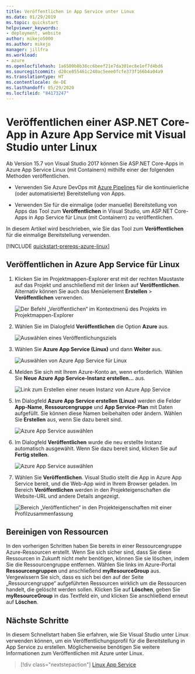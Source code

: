 ```yaml
---
title: Veröffentlichen in App Service unter Linux
ms.date: 01/29/2019
ms.topic: quickstart
helpviewer_keywords:
- deployment, website
author: mikejo5000
ms.author: mikejo
manager: jillfra
ms.workload:
- azure
ms.openlocfilehash: 1a6500b8b38cc6beef21e7da301ec8e1ef7d4bd6
ms.sourcegitcommit: d20ce855461c240ac5eee0fcfe373f166b4a04a9
ms.translationtype: HT
ms.contentlocale: de-DE
ms.lasthandoff: 05/29/2020
ms.locfileid: "84173247"
---
```

# <a name="publish-an-aspnet-core-app-to-app-service-on-linux-using-visual-studio"></a>Veröffentlichen einer ASP.NET Core-App in Azure App Service mit Visual Studio unter Linux

Ab Version 15.7 von Visual Studio 2017 können Sie ASP.NET Core-Apps in Azure App Service Linux (mit Containern) mithilfe einer der folgenden Methoden veröffentlichen.

* Verwenden Sie Azure DevOps mit [Azure Pipelines](https://docs.microsoft.com/azure/devops/pipelines/get-started-yaml?view=azdevops) für die kontinuierliche (oder automatisierte) Bereitstellung von Apps.

* Verwenden Sie für die einmalige (oder manuelle) Bereitstellung von Apps das Tool zum **Veröffentlichen** in Visual Studio, um ASP.NET Core-Apps in App Service für Linux (mit Containern) zu veröffentlichen.

In diesem Artikel wird beschrieben, wie Sie das Tool zum **Veröffentlichen** für die einmalige Bereitstellung verwenden.

[!INCLUDE [quickstart-prereqs-azure-linux](includes/quickstart-prereqs-azure-linux.md)]

## <a name="publish-to-azure-app-service-on-linux"></a>Veröffentlichen in Azure App Service für Linux

1. Klicken Sie im Projektmappen-Explorer erst mit der rechten Maustaste auf das Projekt und anschließend mit der linken auf **Veröffentlichen**. Alternativ können Sie auch das Menüelement **Erstellen** > **Veröffentlichen** verwenden.

    ![Der Befehl „Veröffentlichen“ im Kontextmenü des Projekts im Projektmappen-Explorer](../deployment/media/quickstart-publish.png "„Veröffentlichen“ auswählen")

1. Wählen Sie im Dialogfeld **Veröffentlichen** die Option **Azure** aus.

    ![Auswählen eines Veröffentlichungsziels](../deployment/media/quickstart-publish-azure.png)

1. Wählen Sie **Azure App Service (Linux)** und dann **Weiter** aus.

    ![Auswählen von Azure App Service für Linux](../deployment/media/quickstart-publish-linux-select-azure-service.png)

1. Melden Sie sich mit Ihrem Azure-Konto an, wenn erforderlich. Wählen Sie **Neue Azure App Service-Instanz erstellen...** aus.

    ![Link zum Erstellen einer neuen Instanz von Azure App Service](../deployment/media/quickstart-publish-linux-create-new-link.png)

1. Im Dialogfeld **Azure App Service erstellen (Linux)** werden die Felder **App-Name**, **Ressourcengruppe** und **App Service-Plan** mit Daten aufgefüllt. Sie können diese Namen beibehalten oder ändern. Wählen Sie **Erstellen** aus, wenn Sie dazu bereit sind.

    ![Azure App Service auswählen](../deployment/media/quickstart-publish-linux-create-new-dialog.png)

1. Im Dialogfeld **Veröffentlichen** wurde die neu erstellte Instanz automatisch ausgewählt. Wenn Sie dazu bereit sind, klicken Sie auf **Fertig stellen**.

    ![Azure App Service auswählen](../deployment/media/quickstart-publish-linux-select-instance.png)

1. Wählen Sie **Veröffentlichen**. Visual Studio stellt die App in Azure App Service bereit, und die Web-App wird in Ihrem Browser geladen. Im Bereich **Veröffentlichen** werden in den Projekteigenschaften die Website-URL und andere Details angezeigt.

    ![Bereich „Veröffentlichen“ in den Projekteigenschaften mit einer Profilzusammenfassung](../deployment/media/quickstart-publish-linux-summary-page.png)

## <a name="clean-up-resources"></a>Bereinigen von Ressourcen

In den vorherigen Schritten haben Sie bereits in einer Ressourcengruppe Azure-Ressourcen erstellt. Wenn Sie sich sicher sind, dass Sie diese Ressourcen in Zukunft nicht mehr benötigen, können Sie sie löschen, indem Sie die Ressourcengruppe entfernen.
Wählen Sie links im Azure-Portal **Ressourcengruppen** und anschließend **myResourceGroup** aus.
Vergewissern Sie sich, dass es sich bei den auf der Seite „Ressourcengruppe“ aufgeführten Ressourcen wirklich um die Ressourcen handelt, die gelöscht werden sollen.
Klicken Sie auf **Löschen**, geben Sie **myResourceGroup** in das Textfeld ein, und klicken Sie anschließend erneut auf **Löschen**.

## <a name="next-steps"></a>Nächste Schritte

In diesem Schnellstart haben Sie erfahren, wie Sie Visual Studio unter Linux verwenden können, um ein Veröffentlichungsprofil für die Bereitstellung in App Service zu erstellen. Möglicherweise benötigen Sie weitere Informationen zum Veröffentlichen mit Azure unter Linux.

> [!div class="nextstepaction"]
> [Linux App Service](/azure/app-service/containers/app-service-linux-intro)
